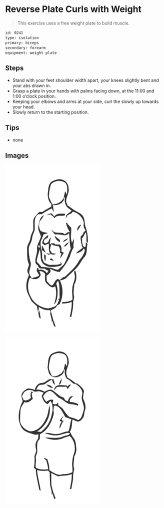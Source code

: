 # Reverse Plate Curls with Weight
> This exercise uses a free weight plate to build muscle.

``` 
id: 0241 
type: isolation 
primary: biceps 
secondary: forearm 
equipment: weight plate 
``` 

## Steps

 - Stand with your feet shoulder width apart, your knees slightly bent and your abs drawn in.
 - Grasp a plate in your hands with palms facing down, at the 11:00 and 1:00 o’clock position.
 - Keeping your elbows and arms at your side, curl the slowly up towards your head.
 - Slowly return to the starting position.

## Tips

 - none

## Images

![](../svg/0241-relaxation.svg)

![](../svg/0241-tension.svg)
